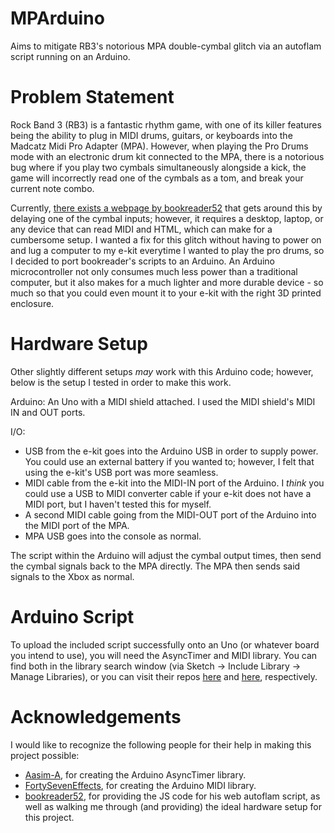 # MPArduino
Aims to mitigate RB3's notorious MPA double-cymbal glitch via an autoflam script running on an Arduino.

# Problem Statement
Rock Band 3 (RB3) is a fantastic rhythm game, with one of its killer features being the ability to plug in MIDI drums, guitars, or keyboards into the Madcatz Midi Pro Adapter (MPA). 
However, when playing the Pro Drums mode with an electronic drum kit connected to the MPA, there is a notorious bug where if you play two cymbals simultaneously alongside a kick, the game will incorrectly read one of the cymbals as a tom, and break your current note combo.

Currently, [there exists a webpage by bookreader52](https://bookreader52.bitbucket.io/) that gets around this by delaying one of the cymbal inputs; however, it requires a desktop, laptop, or any device that can read MIDI and HTML, which can make for a cumbersome setup. 
I wanted a fix for this glitch without having to power on and lug a computer to my e-kit everytime I wanted to play the pro drums, so I decided to port bookreader's scripts to an Arduino.
An Arduino microcontroller not only consumes much less power than a traditional computer, but it also makes for a much lighter and more durable device - so much so that you could even mount it to your e-kit with the right 3D printed enclosure.

# Hardware Setup

Other slightly different setups *may* work with this Arduino code; however, below is the setup I tested in order to make this work.

Arduino: An Uno with a MIDI shield attached. I used the MIDI shield's MIDI IN and OUT ports.

I/O: 
 - USB from the e-kit goes into the Arduino USB in order to supply power. You could use an external battery if you wanted to; however, I felt that using the e-kit's USB port was more seamless.
 - MIDI cable from the e-kit into the MIDI-IN port of the Arduino. I *think* you could use a USB to MIDI converter cable if your e-kit does not have a MIDI port, but I haven't tested this for myself.
 - A second MIDI cable going from the MIDI-OUT port of the Arduino into the MIDI port of the MPA.
 - MPA USB goes into the console as normal.

The script within the Arduino will adjust the cymbal output times, then send the cymbal signals back to the MPA directly. The MPA then sends said signals to the Xbox as normal.

# Arduino Script

To upload the included script successfully onto an Uno (or whatever board you intend to use), you will need the AsyncTimer and MIDI library. You can find both in the library search window (via Sketch -> Include Library -> Manage Libraries), or you can visit their repos [here](https://github.com/Aasim-A/AsyncTimer) and [here](https://github.com/FortySevenEffects/arduino_midi_library), respectively.

# Acknowledgements

I would like to recognize the following people for their help in making this project possible:
 - [Aasim-A](https://github.com/Aasim-A), for creating the Arduino AsyncTimer library.
 - [FortySevenEffects](https://github.com/FortySevenEffects), for creating the Arduino MIDI library.
 - [bookreader52](https://www.youtube.com/channel/UC1EuxOVixdHZ0ENcvJJ3n1g/), for providing the JS code for his web autoflam script, as well as walking me through (and providing) the ideal hardware setup for this project.
